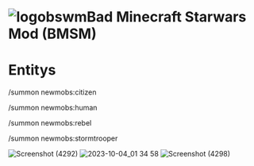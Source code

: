 # ![logobswm](https://github.com/morgana-x/Bad.Minecraft.Starwars.Mod/assets/89588301/67650543-b49c-4eb8-a83e-055da8bad51c)Bad Minecraft Starwars Mod (BMSM)


# Entitys
/summon newmobs:citizen

/summon newmobs:human

/summon newmobs:rebel

/summon newmobs:stormtrooper



![Screenshot (4292)](https://github.com/morgana-x/Bad-Minecraft-Starwars-mod/assets/89588301/80baf2dc-7d7c-43a6-a3a7-a4749a5383b4)
![2023-10-04_01 34 58](https://github.com/morgana-x/Bad-Minecraft-Starwars-mod/assets/89588301/d3fa83ff-e96d-44cd-90bf-6b1bf56c3b6b)
![Screenshot (4298)](https://github.com/morgana-x/Bad-Minecraft-Starwars-mod/assets/89588301/d5ebea1e-8e98-40a0-8292-6aae60b7f7ea)
